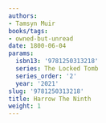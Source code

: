 ```yaml
---
authors:
- Tamsyn Muir
books/tags:
- owned-but-unread
date: 1800-06-04
params:
  isbn13: '9781250313218'
  series: The Locked Tomb
  series_order: '2'
  year: '2021'
slug: '9781250313218'
title: Harrow The Ninth
weight: 1
---
```


<!--more-->